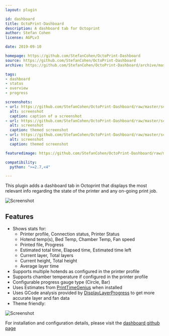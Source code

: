 ```yaml
---
layout: plugin

id: dashboard
title: OctoPrint-Dashboard
description: A dashboard tab for Octoprint
author: Stefan Cohen
license: AGPLv3

date: 2019-09-10

homepage: https://github.com/StefanCohen/OctoPrint-Dashboard
source: https://github.com/StefanCohen/OctoPrint-Dashboard
archive: https://github.com/StefanCohen/OctoPrint-Dashboard/archive/master.zip

tags:
- dashboard
- status
- overview
- progress

screenshots:
- url: https://github.com/StefanCohen/OctoPrint-Dashboard/raw/master/screenshot.png
  alt: screenshot
  caption: caption of a screenshot
- url: https://github.com/StefanCohen/OctoPrint-Dashboard/raw/master/screenshot-theme.png
  alt: screenshot
  caption: themed screenshot
- url: https://github.com/StefanCohen/OctoPrint-Dashboard/raw/master/screenshot-theme2.png
  alt: screenshot
  caption: themed screenshot

featuredimage: https://github.com/StefanCohen/OctoPrint-Dashboard/raw/master/screenshot.png

compatibility:
  python: ">=2.7,<4"

---
```

This plugin adds a  dashboard tab in Octoprint that displays the most relevant info regarding the state of the printer and any on-going print job.

![Screenshot](https://github.com/StefanCohen/OctoPrint-Dashboard/raw/master/screenshot.png)

## Features

* Shows stats for:
    * Printer profile, Connection status, Printer Status
    * Hotend temp(s), Bed Temp, Chamber Temp, Fan speed
    * Printed file, Progress
    * Estimated total time, Elapsed time, Estimated time left
    * Current layer, Total layers
    * Current height, Total height
    * Average layer time
* Supports multiple hotends as configured in the printer profile
* Supports chamber temperature if configured in the printer profile
* Configurable progress gauge type (Circle, Bar)
* Uses Estimates from [PrintTimeGenius](https://plugins.octoprint.org/plugins/PrintTimeGenius/) when installed
* Uses GCode analysis provided by [DisplayLayerProgress](https://plugins.octoprint.org/plugins/DisplayLayerProgress/) to get more accurate layer and fan data
* Theme friendly:

![Screenshot](https://github.com/StefanCohen/OctoPrint-Dashboard/raw/master/screenshot-theme.png)


For installation and configuration details, please visit the [dashboard github page](https://github.com/StefanCohen/OctoPrint-Dashboard) 
